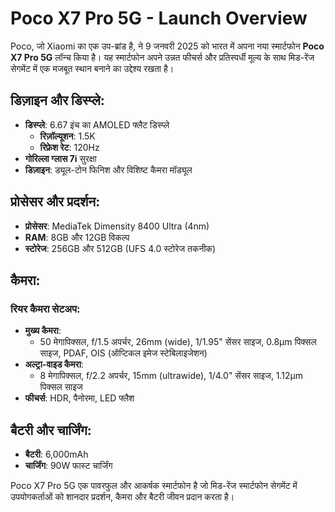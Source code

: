 # Poco X7 Pro 5G - Launch Overview

Poco, जो Xiaomi का एक उप-ब्रांड है, ने 9 जनवरी 2025 को भारत में अपना नया स्मार्टफोन **Poco X7 Pro 5G** लॉन्च किया है। यह स्मार्टफोन अपने उन्नत फीचर्स और प्रतिस्पर्धी मूल्य के साथ मिड-रेंज सेगमेंट में एक मजबूत स्थान बनाने का उद्देश्य रखता है।

## डिज़ाइन और डिस्प्ले:
- **डिस्प्ले**: 6.67 इंच का AMOLED फ्लैट डिस्प्ले
  - **रिज़ॉल्यूशन**: 1.5K
  - **रिफ्रेश रेट**: 120Hz
- **गोरिल्ला ग्लास 7i** सुरक्षा
- **डिज़ाइन**: ड्यूल-टोन फिनिश और विशिष्ट कैमरा मॉड्यूल

## प्रोसेसर और प्रदर्शन:
- **प्रोसेसर**: MediaTek Dimensity 8400 Ultra (4nm)
- **RAM**: 8GB और 12GB विकल्प
- **स्टोरेज**: 256GB और 512GB (UFS 4.0 स्टोरेज तकनीक)

## कैमरा:
### रियर कैमरा सेटअप:
- **मुख्य कैमरा**: 
  - 50 मेगापिक्सल, f/1.5 अपर्चर, 26mm (wide), 1/1.95" सेंसर साइज, 0.8µm पिक्सल साइज, PDAF, OIS (ऑप्टिकल इमेज स्टेबिलाइजेशन)
- **अल्ट्रा-वाइड कैमरा**: 
  - 8 मेगापिक्सल, f/2.2 अपर्चर, 15mm (ultrawide), 1/4.0" सेंसर साइज, 1.12µm पिक्सल साइज
- **फीचर्स**: HDR, पैनोरमा, LED फ्लैश

## बैटरी और चार्जिंग:
- **बैटरी**: 6,000mAh
- **चार्जिंग**: 90W फास्ट चार्जिंग

Poco X7 Pro 5G एक पावरफुल और आकर्षक स्मार्टफोन है जो मिड-रेंज स्मार्टफोन सेगमेंट में उपयोगकर्ताओं को शानदार प्रदर्शन, कैमरा और बैटरी जीवन प्रदान करता है।
